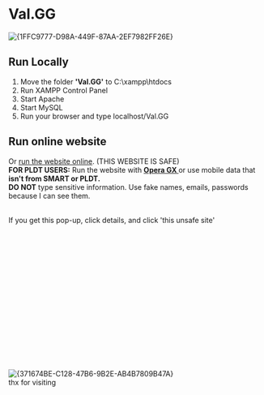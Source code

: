 # Val.GG
![{1FFC9777-D98A-449F-87AA-2EF7982FF26E}](https://github.com/user-attachments/assets/b17460e9-7979-407e-8aa5-96828285ca7e)

<h2>Run Locally</h2>
<ol>
  <li>Move the folder <strong>'Val.GG'</strong> to C:\xampp\htdocs</li>
  <li>Run XAMPP Control Panel</li>
  <li>Start Apache</li>
  <li>Start MySQL</li>
  <li>Run your browser and type localhost/Val.GG<br /></li>
</ol>

<h2>Run online website</h2>
<p>
  Or
  <a href="http://acoba-ruadap-valgg.atwebpages.com/webdev_finalproj/"
    >run the website online</a
  >. (THIS WEBSITE IS SAFE)<br />
  <strong>FOR PLDT USERS:</strong> Run the website with <strong><a href="https://www.opera.com/gx">Opera GX </a></strong>or use mobile data that <strong>isn't from SMART or PLDT.</strong> <br/>
  <strong>DO NOT</strong> type sensitive information. Use fake names,
  emails, passwords because I can see them.<br />
</p>
<br />
If you get this pop-up, click details, and click 'this unsafe site'
<img href="https://github-production-user-asset-6210df.s3.amazonaws.com/152871956/448437047-6d6f5a8a-efa6-4ea8-98d2-4569cc2fb93c.png?X-Amz-Algorithm=AWS4-HMAC-SHA256&X-Amz-Credential=AKIAVCODYLSA53PQK4ZA%2F20250603%2Fus-east-1%2Fs3%2Faws4_request&X-Amz-Date=20250603T161131Z&X-Amz-Expires=300&X-Amz-Signature=f4bf74e097d48c2f5c22e6d49dc66d81dafadbab19a105acebd9673f5b790cff&X-Amz-SignedHeaders=host">

<br /><br /><br /><br /><br /><br /><br /><br /><br /><br /><br /><br /><br /><br /><br /><br />
![{371674BE-C128-47B6-9B2E-AB4B7809B47A}](https://github.com/user-attachments/assets/07c0d995-90ea-43d0-87aa-167d17035b51)<br />
thx for visiting
